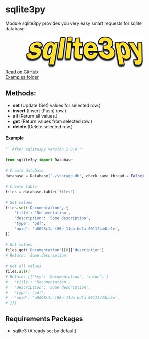 sqlite3py
=========

Module sqlite3py provides you very easy smart requests for sqlite database.

<div style="width: 100%; display: flex; justify-content: center">
    <img style="text-align: center;" src="https://raw.githubusercontent.com/Xpos587/Sqlite3py/master/sqlite3py.png" alt draggable="false" ></img>
</div>
<a href="https://github.com/Xpos587/Sqlite3py">Read on GitHub</a>
<br>
<a href="https://github.com/Xpos587/Sqlite3py/tree/master/examples">Examples folder</a>

Methods:
--------
- **set** (Update (Set) values for selected row.)
- **insert** (Insert (Push) row.)
- **all** (Return all values.)
- **get** (Return values from selected row.)
- **delete** (Delete selected row.)

#### **Example**

```python
'''After sqlite3py Version 2.0.0'''

from sqlite3py import Database

# Create database 
database = Database('./storage.db', check_same_thread = False)

# Create table
files = database.table('files')

# Set values
files.set('Documentation', {
    'title': 'Documentation',
    'description': 'Some description',
    'type': 'pdf',
    'uuid': 'a8098c1a-f86e-11da-bd1a-00112444be1e',
})

# Get values
files.get('Documentation')[0]['description']
# Return: 'Some description'

# Get all values
files.all()
# Return: [{'key': 'Documentation', 'value': {
#   'title': 'Documentation',
#   'description': 'Some description',
#   'type': 'pdf',
#   'uuid': 'a8098c1a-f86e-11da-bd1a-00112444be1e',
# }}]
```

Requirements Packages
---------------------
- sqlite3 (Already set by default)